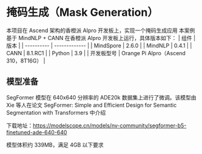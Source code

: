# 掩码生成（Mask Generation）
本项目在 Ascend 架构的香橙派 AIpro 开发板上，实现一个掩码生成应用
本案例基于 MindNLP + CANN 在香橙派 AIpro 开发板上运行，具体版本如下：
| 组件       | 版本          |
| ---------- | ------------- |
| MindSpore  | 2.6.0         |
| MindNLP    | 0.4.1         |
| CANN       | 8.1.RC1   |
| Python     | 3.9           |
| 开发板型号 | Orange Pi AIpro（Ascend 310，8T16G） |
## 模型准备
SegFormer 模型在 640x640 分辨率的 ADE20k 数据集上进行了微调。该模型由 Xie 等人在论文 SegFormer: Simple and Efficient Design for Semantic Segmentation with Transformers 中介绍  

下载地址：https://modelscope.cn/models/nv-community/segformer-b5-finetuned-ade-640-640  

模型体积约 339MB，满足 4GB 以下要求